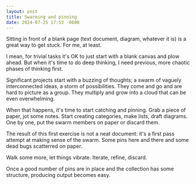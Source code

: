 ```yaml
---
layout: post
title: Swarming and pinning
date: 2024-07-25 17:53 -0600
---
```


Sitting in front of a blank page (text document, diagram, whatever it is) is a great way to get stuck. For me, at least.

I mean, for trivial tasks it's OK to just start with a blank canvas and plow ahead. But when it's time to do deep thinking, I need previous, more chaotic phases of thinking first.

Significant projects start with a buzzing of thoughts; a swarm of vaguely interconnected ideas, a storm of possibilities. They come and go and are hard to picture as a group. They multiply and grow into a cloud that can be even overwhelming.

When that happens, it's time to start catching and pinning. Grab a piece of paper, jot some notes. Start creating categories, make lists, draft diagrams. One by one, put the swarm members on paper or discard them.

The result of this first exercise is not a neat document: it's a first pass attempt at making sense of the swarm. Some pins here and there and some dead bugs scatterred on paper.

Walk some more, let things vibrate. Iterate, refine, discard.

Once a good number of pins are in place and the collection has some structure, producing output becomes easy.
